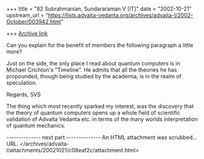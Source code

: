 +++
title = "82 Subrahmanian, Sundararaman V [IT]"
date = "2002-10-21"
upstream_url = "https://lists.advaita-vedanta.org/archives/advaita-l/2002-October/003942.html"

+++
[Archive link](https://lists.advaita-vedanta.org/archives/advaita-l/2002-October/003942.html)

Can you explain for the benefit of members the following paragraph a little
more?

Just on the side, the only place I read about quantum computers is in
Michael Crichton's "Timeline".  He admits that all the theories he has
propounded, though being studied by the academia, is in the realm of
speculation.

Regards,
SVS


The thing which most recently sparked my interest, was the discovery
that the theory of quantum computers opens up a whole field
of scientific validation of Advaita Vedanta etc. in terms of the
many worlds interpretation of quantum mechanics.



-------------- next part --------------
An HTML attachment was scrubbed...
URL: </archives/advaita-l/attachments/20021021/c08eaf2c/attachment.html>
